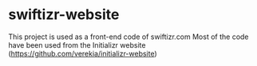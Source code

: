 # swiftizr-website


This project is used as a front-end code of swiftizr.com Most of the code have been used from the Initializr website (https://github.com/verekia/initializr-website)
